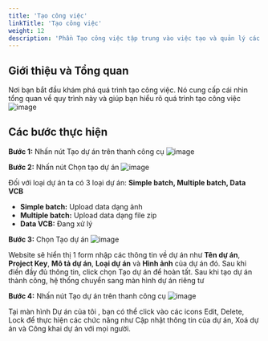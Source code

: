 ```yaml
---
title: 'Tạo công việc'
linkTitle: 'Tạo công việc'
weight: 12
description: 'Phần Tạo công việc tập trung vào việc tạo và quản lý các công việc hoặc nhiệm vụ. Bạn sẽ tìm hiểu cách định nghĩa và theo dõi các công việc của bạn một cách hiệu quả, bao gồm cách xác định tiến độ, quản lý nguồn lực và thời gian, và bảo đảm rằng công việc của bạn diễn ra suôn sẻ.'
---
```


## Giới thiệu và Tổng quan
Nơi bạn bắt đầu khám phá quá trình tạo công việc. Nó cung cấp cái nhìn tổng quan về quy trình này và giúp bạn hiểu rõ quá trình tạo công việc
![image](https://github.com/DoThanhNhan0701/dop_fe_docs/assets/93235049/b99ef6eb-d4e0-46b8-b637-e570e0a096ac)

## Các bước thực hiện
**Bước 1:** Nhấn nút Tạo dự án trên thanh công cụ
![image](https://github.com/DoThanhNhan0701/dop_fe_docs/assets/93235049/6582052a-e227-42b2-a2a8-a12e77eeb330)

**Bước 2:** Nhấn nút Chọn tạo dự án
![image](https://github.com/DoThanhNhan0701/dop_fe_docs/assets/93235049/8d64fc72-207f-4f40-a313-167c5814d1ae)

Đối với loại dự án ta có 3 loại dự án: **Simple batch, Multiple batch, Data VCB**
- **Simple batch:** Upload data dạng ảnh
- **Multiple batch:** Upload data dạng file zip
- **Data VCB:** Đang xử lý

**Bước 3:** Chọn Tạo dự án
![image](https://github.com/DoThanhNhan0701/dop_fe_docs/assets/93235049/5ef96b46-b2b1-4c24-9f23-f19c41fce266)

Website sẽ hiển thị 1 form nhập các thông tin về dự án như **Tên dự án**, **Project Key**, **Mô tả dự án**, **Loại dự án** và **Hình ảnh** của dự án đó. Sau khi điền đầy đủ thông tin, click chọn Tạo dự án để hoàn tất. Sau khi tạo dự án thành công, hệ thống chuyển sang màn hình dự án riêng tư

**Bước 4:** Nhấn nút Tạo dự án trên thanh công cụ
![image](https://github.com/DoThanhNhan0701/dop_fe_docs/assets/93235049/c74a466e-e129-4823-92c3-3fbf213a54ab)

Tại màn hình Dự án của tôi , bạn có thể click vào các icons Edit, Delete, Lock để thực hiện các chức năng như Cập nhật thông tin của dự án, Xoá dự án và Công khai dự án với mọi người.
